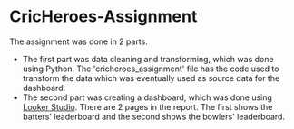 # CricHeroes-Assignment

The assignment was done in 2 parts.
<ul>
<li>The first part was data cleaning and transforming, which was done using Python. The 'cricheroes_assignment' file has the code used to transform the data which was eventually used as source data for the dashboard.</li>

<li> The second part was creating a dashboard, which was done using <a href="https://lookerstudio.google.com/reporting/a686c35a-0449-4b66-8c7d-75903afd94ee/page/2GG5D">Looker Studio</a>. There are 2 pages in the report. The first shows the batters' leaderboard and the second shows the bowlers' leaderboard. </li>
</ul>
